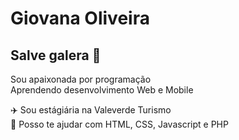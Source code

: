# Giovana Oliveira

## Salve galera 👋

Sou apaixonada por programação
<br/>Aprendendo desenvolvimento Web e Mobile

✈️ Sou estágiária na Valeverde Turismo
<br/>🧐 Posso te ajudar com HTML, CSS, Javascript e PHP 




